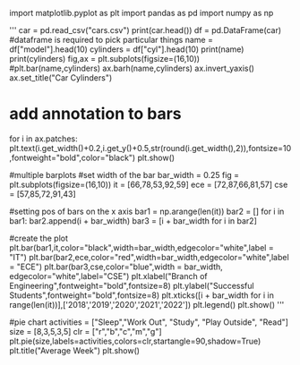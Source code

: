 import matplotlib.pyplot as plt
import pandas as pd
import numpy as np

'''
car = pd.read_csv("cars.csv")
print(car.head())
df = pd.DataFrame(car) #dataframe is required to pick particular things
name = df["model"].head(10)
cylinders = df["cyl"].head(10)
print(name)
print(cylinders)
fig,ax = plt.subplots(figsize=(16,10))
#plt.bar(name,cylinders)
ax.barh(name,cylinders)
ax.invert_yaxis()
ax.set_title("Car Cylinders") 
# add annotation to bars
for i in ax.patches:
    plt.text(i.get_width()+0.2,i.get_y()+0.5,str(round(i.get_width(),2)),fontsize=10,fontweight="bold",color="black")
plt.show()


#multiple barplots
#set width of the bar
bar_width = 0.25
fig = plt.subplots(figsize=(16,10))
it = [66,78,53,92,59]
ece = [72,87,66,81,57]
cse = [57,85,72,91,43]

#setting pos of bars on the x axis
bar1 = np.arange(len(it))
bar2 = []
for i in bar1:
    bar2.append(i + bar_width)
bar3 = [i + bar_width for i in bar2]

#create the plot
plt.bar(bar1,it,color="black",width=bar_width,edgecolor="white",label = "IT")
plt.bar(bar2,ece,color="red",width=bar_width,edgecolor="white",label = "ECE")
plt.bar(bar3,cse,color="blue",width = bar_width, edgecolor="white",label="CSE")
plt.xlabel("Branch of Engineering",fontweight="bold",fontsize=8)
plt.ylabel("Successful Students",fontweight="bold",fontsize=8)
plt.xticks([i + bar_width for i in range(len(it))],['2018','2019','2020','2021','2022'])
plt.legend()
plt.show()
'''

#pie chart
activities = ["Sleep","Work Out", "Study", "Play Outside", "Read"]
size = [8,3,5,3,5]
clr = ["r","b","c","m","g"]
plt.pie(size,labels=activities,colors=clr,startangle=90,shadow=True)
plt.title("Average Week")
plt.show()
